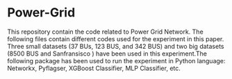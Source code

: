 # Power-Grid
This repository contain the code related to Power Grid Network. The following files contain different codes used for the experiment in this paper. Three small datasets (37 BUs, 123 BUS, and 342 BUS) and two big datasets (8500 BUS and Sanfransisco ) have been used in this experiment.The following package has been used to run the experiment in Python language: Networkx, Pyflagser, XGBoost Classifier, MLP Classifier, etc. 

